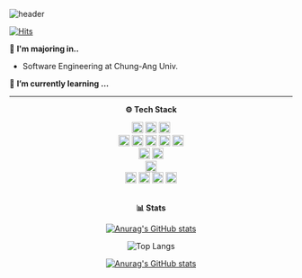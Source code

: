![header](https://capsule-render.vercel.app/api?type=waving&color=2679DCFF&section=header&text=Yujin's%20Github&animation=twinkling&height=190&fontSize=35&&fontColor=F7FAFFFF&&&fontAlignY=35&)

[![Hits](https://hits.seeyoufarm.com/api/count/incr/badge.svg?url=https%3A%2F%2Fgithub.com%2Fcausyj&count_bg=%237FAFEF&title_bg=%23555555&icon=waze.svg&icon_color=%23E7E7E7&title=visitor&edge_flat=false)](https://hits.seeyoufarm.com)  



🏫 **I'm majoring in..** 
+ Software Engineering at Chung-Ang Univ.

🌱 **I’m currently learning ...**

---
<div align="center">
<p><b>⚙️ Tech Stack</b></p>

<div>
    <img alt="html" src="https://ziadoua.github.io/m3-Markdown-Badges/badges/HTML/html1.svg" height="20px">
    <img alt="css" src="https://ziadoua.github.io/m3-Markdown-Badges/badges/CSS/css1.svg" height="20px">
    <img alt="tailwindcss" src="https://ziadoua.github.io/m3-Markdown-Badges/badges/TailwindCSS/tailwindcss2.svg" height="20px">
    
</br>
    <img alt="ts" src="https://ziadoua.github.io/m3-Markdown-Badges/badges/TypeScript/typescript1.svg" height="20px">
    <img alt="js" src="https://ziadoua.github.io/m3-Markdown-Badges/badges/Javascript/javascript3.svg"height="20px"> 
     <img alt="react" src="https://ziadoua.github.io/m3-Markdown-Badges/badges/React/react2.svg" height="20px">
     <img alt="next" src="https://ziadoua.github.io/m3-Markdown-Badges/badges/NextJS/nextjs1.svg" height="20px">
     <img alt="jest" src="https://ziadoua.github.io/m3-Markdown-Badges/badges/Jest/jest2.svg" height="20px">
     
</br>
     <img alt="flutter" src="https://ziadoua.github.io/m3-Markdown-Badges/badges/Flutter/flutter3.svg" height="20px">
     <img alt="firebase" src="https://ziadoua.github.io/m3-Markdown-Badges/badges/Firebase/firebase2.svg" height="20px">
     
</br>
      <img alt="docker" src="https://ziadoua.github.io/m3-Markdown-Badges/badges/Docker/docker1.svg" height="20px">
</br>    
     <img alt="git" src="https://ziadoua.github.io/m3-Markdown-Badges/badges/Git/git1.svg" height="20px">
     <img alt="github" src="https://ziadoua.github.io/m3-Markdown-Badges/badges/Github/github1.svg" height="20px">
    <img alt="figma" src="https://ziadoua.github.io/m3-Markdown-Badges/badges/Figma/figma1.svg" height="20px">
     <img alt="notion" src="https://ziadoua.github.io/m3-Markdown-Badges/badges/Notion/notion1.svg" height="20px">
</div>
</br>

<p><b>📊 Stats</b></p>

[![Anurag's GitHub stats](https://github-readme-stats-git-masterrstaa-rickstaa.vercel.app/api?username=causyj&&show_icons=true)](https://github.com/anuraghazra/github-readme-stats)

![Top Langs](https://github-readme-stats.vercel.app/api/top-langs/?username=causyj&layout=compact)

[![Anurag's GitHub stats](https://github-readme-stats-git-masterrstaa-rickstaa.vercel.app/api/top-langs/?username=causyj)](https://github.com/anuraghazra/github-readme-stats)

</div>
